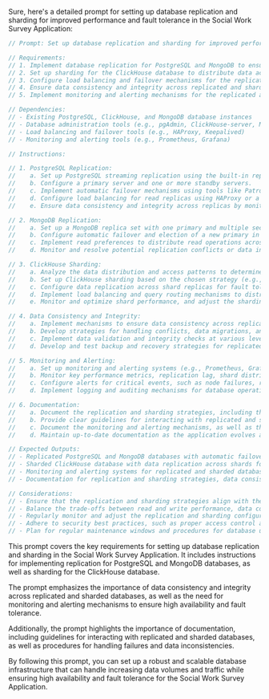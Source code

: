 Sure, here's a detailed prompt for setting up database replication and sharding for improved performance and fault tolerance in the Social Work Survey Application:

```typescript
// Prompt: Set up database replication and sharding for improved performance and fault tolerance

// Requirements:
// 1. Implement database replication for PostgreSQL and MongoDB to ensure high availability and fault tolerance.
// 2. Set up sharding for the ClickHouse database to distribute data across multiple nodes for improved performance and scalability.
// 3. Configure load balancing and failover mechanisms for the replicated databases.
// 4. Ensure data consistency and integrity across replicated and sharded databases.
// 5. Implement monitoring and alerting mechanisms for the replicated and sharded databases.

// Dependencies:
// - Existing PostgreSQL, ClickHouse, and MongoDB database instances
// - Database administration tools (e.g., pgAdmin, ClickHouse-server, MongoDB Compass)
// - Load balancing and failover tools (e.g., HAProxy, Keepalived)
// - Monitoring and alerting tools (e.g., Prometheus, Grafana)

// Instructions:

// 1. PostgreSQL Replication:
//    a. Set up PostgreSQL streaming replication using the built-in replication features.
//    b. Configure a primary server and one or more standby servers.
//    c. Implement automatic failover mechanisms using tools like Patroni or Repmgr.
//    d. Configure load balancing for read replicas using HAProxy or a similar tool.
//    e. Ensure data consistency and integrity across replicas by monitoring and resolving potential conflicts.

// 2. MongoDB Replication:
//    a. Set up a MongoDB replica set with one primary and multiple secondary nodes.
//    b. Configure automatic failover and election of a new primary in case of node failure.
//    c. Implement read preferences to distribute read operations across secondary nodes.
//    d. Monitor and resolve potential replication conflicts or data inconsistencies.

// 3. ClickHouse Sharding:
//    a. Analyze the data distribution and access patterns to determine an appropriate sharding strategy.
//    b. Set up ClickHouse sharding based on the chosen strategy (e.g., by survey ID, user ID, or geographic region).
//    c. Configure data replication across shard replicas for fault tolerance and high availability.
//    d. Implement load balancing and query routing mechanisms to distribute queries across shards.
//    e. Monitor and optimize shard performance, and adjust the sharding strategy as needed.

// 4. Data Consistency and Integrity:
//    a. Implement mechanisms to ensure data consistency across replicated and sharded databases.
//    b. Develop strategies for handling conflicts, data migrations, and schema changes.
//    c. Implement data validation and integrity checks at various levels (application, database, and infrastructure).
//    d. Develop and test backup and recovery strategies for replicated and sharded databases.

// 5. Monitoring and Alerting:
//    a. Set up monitoring and alerting systems (e.g., Prometheus, Grafana) for replicated and sharded databases.
//    b. Monitor key performance metrics, replication lag, shard distribution, and potential issues.
//    c. Configure alerts for critical events, such as node failures, replication issues, or data inconsistencies.
//    d. Implement logging and auditing mechanisms for database operations and changes.

// 6. Documentation:
//    a. Document the replication and sharding strategies, including the rationale behind the chosen approaches.
//    b. Provide clear guidelines for interacting with replicated and sharded databases, including best practices for querying, updating, and managing data.
//    c. Document the monitoring and alerting mechanisms, as well as the procedures for handling failures and data inconsistencies.
//    d. Maintain up-to-date documentation as the application evolves and the database infrastructure changes.

// Expected Outputs:
// - Replicated PostgreSQL and MongoDB databases with automatic failover and load balancing mechanisms.
// - Sharded ClickHouse database with data replication across shards for fault tolerance and high availability.
// - Monitoring and alerting systems for replicated and sharded databases.
// - Documentation for replication and sharding strategies, data consistency and integrity mechanisms, and monitoring and alerting procedures.

// Considerations:
// - Ensure that the replication and sharding strategies align with the application's performance, scalability, and availability requirements.
// - Balance the trade-offs between read and write performance, data consistency, and operational complexity when implementing replication and sharding.
// - Regularly monitor and adjust the replication and sharding configurations as the application's data and usage patterns evolve.
// - Adhere to security best practices, such as proper access control and data encryption, when implementing replication and sharding.
// - Plan for regular maintenance windows and procedures for database upgrades, schema changes, and data migrations.
```

This prompt covers the key requirements for setting up database replication and sharding in the Social Work Survey Application. It includes instructions for implementing replication for PostgreSQL and MongoDB databases, as well as sharding for the ClickHouse database.

The prompt emphasizes the importance of data consistency and integrity across replicated and sharded databases, as well as the need for monitoring and alerting mechanisms to ensure high availability and fault tolerance.

Additionally, the prompt highlights the importance of documentation, including guidelines for interacting with replicated and sharded databases, as well as procedures for handling failures and data inconsistencies.

By following this prompt, you can set up a robust and scalable database infrastructure that can handle increasing data volumes and traffic while ensuring high availability and fault tolerance for the Social Work Survey Application.